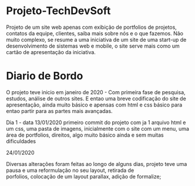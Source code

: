 # Projeto-TechDevSoft
Projeto de um site web apenas com exibição de portfolios de projetos, contatos da equipe, clientes, saiba mais sobre nós e o que fazemos. Não muito complexo, se resume a uma iniciativa de um site de uma start-up de desenvolvimento de sistemas web e mobile, o site serve mais como um cartão de apresentação da iniciativa.


# Diario de Bordo

 O projeto teve inicio em janeiro de 2020 - Com primeira fase de pesquisa, estudos, análise de outros sites.
 E entao uma breve codificação do site de apresentação, ainda muito básico e apensas com html e css básico para entao partir para as partes mais avançadas.
 
 Dia 1 - data 13/01/2020
 primeiro commit do projeto com ja 1 arquivo html e um css, uma pasta de imagens, inicialmente com o site com um menu, uma área de  portfolios, direitos, algo muito básico ainda e sem muitas dificuldades
 
 
 24/01/2020
 
 Diversas alterações foram feitas ao longo de alguns dias, projeto teve uma pausa e uma reformulação no seu  layout, retirada de  
 porfolios, colocação de um layout parallax, adição de formalize;

